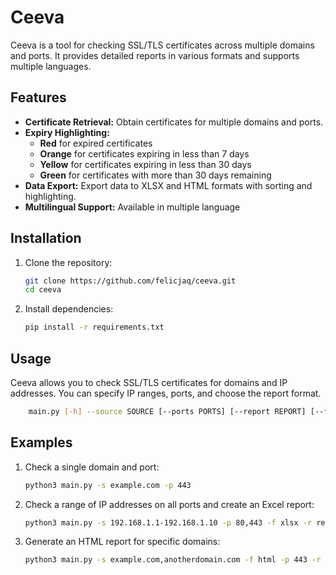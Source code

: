 # Ceeva

Ceeva is a tool for checking SSL/TLS certificates across multiple domains and ports. It provides detailed reports in various formats and supports multiple languages.

## Features

- **Certificate Retrieval:** Obtain certificates for multiple domains and ports.
- **Expiry Highlighting:**
  - **Red** for expired certificates
  - **Orange** for certificates expiring in less than 7 days
  - **Yellow** for certificates expiring in less than 30 days
  - **Green** for certificates with more than 30 days remaining
- **Data Export:** Export data to XLSX and HTML formats with sorting and highlighting.
- **Multilingual Support:** Available in multiple language

## Installation

1. Clone the repository:

    ```bash
    git clone https://github.com/felicjaq/ceeva.git
    cd ceeva
    ```

2. Install dependencies:

    ```bash
    pip install -r requirements.txt
    ```

## Usage

Ceeva allows you to check SSL/TLS certificates for domains and IP addresses. You can specify IP ranges, ports, and choose the report format.

```bash
    main.py [-h] --source SOURCE [--ports PORTS] [--report REPORT] [--format {xlsx,html}] [--language {en,ru}] [-v]
```

## Examples

1. Check a single domain and port:
    ```bash
    python3 main.py -s example.com -p 443
    ```
    
2. Check a range of IP addresses on all ports and create an Excel report:
    ```bash
    python3 main.py -s 192.168.1.1-192.168.1.10 -p 80,443 -f xlsx -r report
    ```
    
3. Generate an HTML report for specific domains:
    ```bash
    python3 main.py -s example.com,anotherdomain.com -f html -p 443 -r report
    ```    
